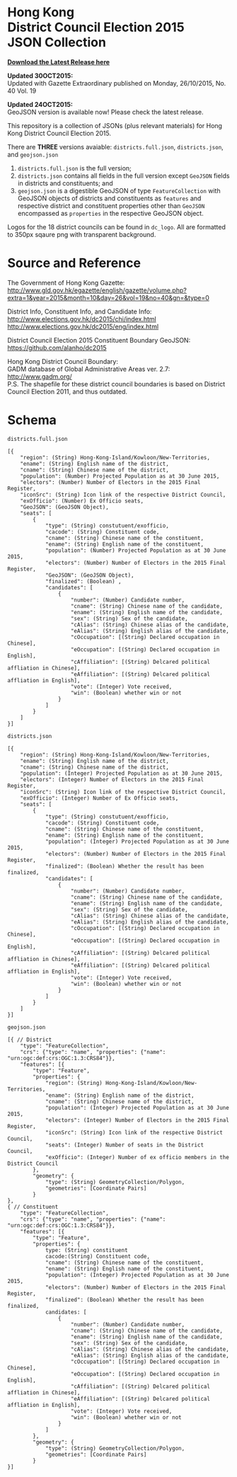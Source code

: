 # Hong Kong <br>District Council Election 2015 <br>JSON Collection
[**Download the Latest Release here**](https://github.com/UnKnoWn-Consortium/DC2015_JSON/releases/latest)

**Updated 30OCT2015:** <br>Updated with Gazette Extraordinary published on Monday, 26/10/2015, No. 40 Vol. 19

**Updated 24OCT2015:** <br>GeoJSON version is available now! Please check the latest release.

This repository is a collection of JSONs (plus relevant materials) for Hong Kong District Council Election 2015.

There are **THREE** versions avaiable: `districts.full.json`, `districts.json`, and `geojson.json`

1. `districts.full.json` is the full version; <br>
2. `districts.json` contains all fields in the full version except `GeoJSON` fields in districts and constituents; and <br>
3. `geojson.json` is a digestible GeoJSON of type `FeatureCollection` with GeoJSON objects of districts and constituents as `features` and respective district and constituent properties other than `GeoJSON` encompassed as `properties` in the respective GeoJSON object. 

Logos for the 18 district councils can be found in `dc_logo`. All are formatted to 350px sqaure png with transparent background. 

# Source and Reference

The Government of Hong Kong Gazette: <br>http://www.gld.gov.hk/egazette/english/gazette/volume.php?extra=1&year=2015&month=10&day=26&vol=19&no=40&gn=&type=0

District Info, Constituent Info, and Candidate Info: <br>http://www.elections.gov.hk/dc2015/chi/index.html <br>http://www.elections.gov.hk/dc2015/eng/index.html

District Council Election 2015 Constituent Boundary GeoJSON: <br>https://github.com/alanho/dc2015

Hong Kong District Council Boundary: <br>
GADM database of Global Administrative Areas ver. 2.7: <br>
http://www.gadm.org/
<br>P.S. The shapefile for these district council boundaries is based on District Council Election 2011, and thus outdated.

# Schema

`districts.full.json`
```
[{
    "region": (String) Hong-Kong-Island/Kowloon/New-Territories, 
    "ename": (String) English name of the district, 
    "cname": (String) Chinese name of the district, 
    "population": (Number) Projected Population as at 30 June 2015,
    "electors": (Number) Number of Electors in the 2015 Final Register,
    "iconSrc": (String) Icon link of the respective District Council,
    "exOfficio": (Number) Ex Officio seats,
    "GeoJSON": (GeoJSON Object),
    "seats": [
        {
            "type": (String) constutuent/exofficio,
            "cacode": (String) Constituent code,
            "cname": (String) Chinese name of the constituent,
            "ename": (String) English name of the constituent,
            "population": (Number) Projected Population as at 30 June 2015,
            "electors": (Number) Number of Electors in the 2015 Final Register,
            "GeoJSON": (GeoJSON Object),
            "finalized": (Boolean) ,
            "candidates": [
                {
                    "number": (Number) Candidate number,
                    "cname": (String) Chinese name of the candidate,
                    "ename": (String) English name of the candidate,
                    "sex": (String) Sex of the candidate,
                    "cAlias": (String) Chinese alias of the candidate,
                    "eAlias": (String) English alias of the candidate,
                    "cOccupation": [(String) Declared occupation in Chinese],
                    "eOccupation": [(String) Declared occupation in English],
                    "cAffiliation": [(String) Delcared political affliation in Chinese],
                    "eAffiliation": [(String) Delcared political affliation in English],
                    "vote": (Integer) Vote received,
                    "win": (Boolean) whether win or not
                }
            ]
        }
    ]
}]
```

`districts.json`
```
[{
    "region": (String) Hong-Kong-Island/Kowloon/New-Territories, 
    "ename": (String) English name of the district, 
    "cname": (String) Chinese name of the district, 
    "population": (Integer) Projected Population as at 30 June 2015,
    "electors": (Integer) Number of Electors in the 2015 Final Register,
    "iconSrc": (String) Icon link of the respective District Council,
    "exOfficio": (Integer) Number of Ex Officio seats,
    "seats": [
        {
            "type": (String) constutuent/exofficio,
            "cacode": (String) Constituent code,
            "cname": (String) Chinese name of the constituent,
            "ename": (String) English name of the constituent,
            "population": (Integer) Projected Population as at 30 June 2015,
            "electors": (Number) Number of Electors in the 2015 Final Register,
            "finalized": (Boolean) Whether the result has been finalized,
            "candidates": [
                {
                    "number": (Number) Candidate number,
                    "cname": (String) Chinese name of the candidate,
                    "ename": (String) English name of the candidate,
                    "sex": (String) Sex of the candidate,
                    "cAlias": (String) Chinese alias of the candidate,
                    "eAlias": (String) English alias of the candidate,
                    "cOccupation": [(String) Declared occupation in Chinese],
                    "eOccupation": [(String) Declared occupation in English],
                    "cAffiliation": [(String) Delcared political affliation in Chinese],
                    "eAffiliation": [(String) Delcared political affliation in English],
                    "vote": (Integer) Vote received,
                    "win": (Boolean) whether win or not
                }
            ]
        }
    ]
}]
```

`geojson.json`
```
[{ // District
    "type": "FeatureCollection",
    "crs": {"type": "name", "properties": {"name": "urn:ogc:def:crs:OGC:1.3:CRS84"}},
    "features": [{
        "type": "Feature", 
        "properties": {
            "region": (String) Hong-Kong-Island/Kowloon/New-Territories, 
            "ename": (String) English name of the district, 
            "cname": (String) Chinese name of the district, 
            "population": (Integer) Projected Population as at 30 June 2015, 
            "electors": (Integer) Number of Electors in the 2015 Final Register, 
            "iconSrc": (String) Icon link of the respective District Council,
            "seats": (Integer) Number of seats in the District Council, 
            "exOfficio": (Integer) Number of ex officio members in the District Council
        }, 
        "geometry": {
            "type": (String) GeometryCollection/Polygon,
            "geometries": [Coordinate Pairs]
        }
}, 
{ // Constituent
    "type": "FeatureCollection",
    "crs": {"type": "name", "properties": {"name": "urn:ogc:def:crs:OGC:1.3:CRS84"}},
    "features": [{
        "type": "Feature", 
        "properties": {
            type: (String) constituent
            cacode:(String) Constituent code, 
            "cname": (String) Chinese name of the constituent,
            "ename": (String) English name of the constituent,
            "population": (Integer) Projected Population as at 30 June 2015,
            "electors": (Number) Number of Electors in the 2015 Final Register,
            "finalized": (Boolean) Whether the result has been finalized,
            candidates: [
                {
                    "number": (Number) Candidate number,
                    "cname": (String) Chinese name of the candidate,
                    "ename": (String) English name of the candidate,
                    "sex": (String) Sex of the candidate,
                    "cAlias": (String) Chinese alias of the candidate,
                    "eAlias": (String) English alias of the candidate,
                    "cOccupation": [(String) Declared occupation in Chinese],
                    "eOccupation": [(String) Declared occupation in English],
                    "cAffiliation": [(String) Delcared political affliation in Chinese],
                    "eAffiliation": [(String) Delcared political affliation in English],
                    "vote": (Integer) Vote received,
                    "win": (Boolean) whether win or not
                }
            ]
        }, 
        "geometry": {
            "type": (String) GeometryCollection/Polygon,
            "geometries": [Coordinate Pairs]
        }
}]
```
